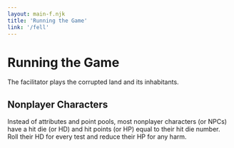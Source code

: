 ```yaml
---
layout: main-f.njk
title: 'Running the Game'
link: '/fell'
---
```


# Running the Game

The facilitator plays the corrupted land and its inhabitants.

## Nonplayer Characters

Instead of attributes and point pools, most nonplayer characters (or NPCs) have a hit die (or HD) and hit points (or HP) equal to their hit die number. Roll their HD for every test and reduce their HP for any harm.
